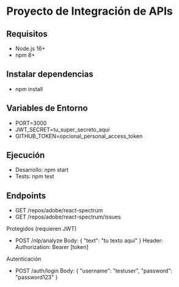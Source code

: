 # Proyecto de Integración de APIs

## Requisitos
- Node.js 16+
- npm 8+

## Instalar dependencias
- npm install

## Variables de Entorno
- PORT=3000
- JWT_SECRET=tu_super_secreto_aqui
- GITHUB_TOKEN=opcional_personal_access_token

## Ejecución
- Desarrollo: npm start
- Tests: npm test

## Endpoints
- GET /repos/adobe/react-spectrum
- GET /repos/adobe/react-spectrum/issues

Protegidos (requieren JWT)
- POST /nlp/analyze
    Body: { "text": "tu texto aquí" }
    Header: Authorization: Bearer [token]

Autenticación
- POST /auth/login
    Body: { "username": "testuser", "password": "password123" }